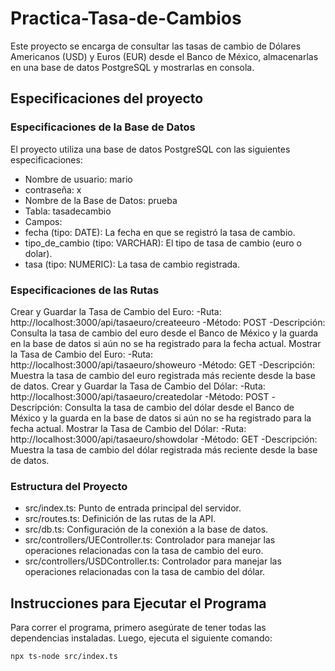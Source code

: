 # Practica-Tasa-de-Cambios

Este proyecto se encarga de consultar las tasas de cambio de Dólares Americanos (USD) y Euros (EUR) desde el Banco de México, almacenarlas en una base de datos PostgreSQL y mostrarlas en consola.

## Especificaciones del proyecto 
### Especificaciones de la Base de Datos
El proyecto utiliza una base de datos PostgreSQL con las siguientes especificaciones:
- Nombre de usuario: mario
- contraseña: x
- Nombre de la Base de Datos: prueba
- Tabla: tasadecambio
- Campos:
- fecha (tipo: DATE): La fecha en que se registró la tasa de cambio.
- tipo_de_cambio (tipo: VARCHAR): El tipo de tasa de cambio (euro o dolar).
- tasa (tipo: NUMERIC): La tasa de cambio registrada.
  
### Especificaciones de las Rutas

Crear y Guardar la Tasa de Cambio del Euro:
-Ruta: http://localhost:3000/api/tasaeuro/createeuro
-Método: POST
-Descripción: Consulta la tasa de cambio del euro desde el Banco de México y la guarda en la base de datos si aún no se ha registrado para la fecha actual.
Mostrar la Tasa de Cambio del Euro:
-Ruta: http://localhost:3000/api/tasaeuro/showeuro
-Método: GET
-Descripción: Muestra la tasa de cambio del euro registrada más reciente desde la base de datos.
Crear y Guardar la Tasa de Cambio del Dólar:
-Ruta: http://localhost:3000/api/tasaeuro/createdolar
-Método: POST
-Descripción: Consulta la tasa de cambio del dólar desde el Banco de México y la guarda en la base de datos si aún no se ha registrado para la fecha actual.
Mostrar la Tasa de Cambio del Dólar:
-Ruta: http://localhost:3000/api/tasaeuro/showdolar
-Método: GET
-Descripción: Muestra la tasa de cambio del dólar registrada más reciente desde la base de datos.

### Estructura del Proyecto
- src/index.ts: Punto de entrada principal del servidor.
- src/routes.ts: Definición de las rutas de la API.
- src/db.ts: Configuración de la conexión a la base de datos.
- src/controllers/UEController.ts: Controlador para manejar las operaciones relacionadas con la tasa de cambio del euro.
- src/controllers/USDController.ts: Controlador para manejar las operaciones relacionadas con la tasa de cambio del dólar.

## Instrucciones para Ejecutar el Programa

Para correr el programa, primero asegúrate de tener todas las dependencias instaladas. Luego, ejecuta el siguiente comando:

```bash
npx ts-node src/index.ts

